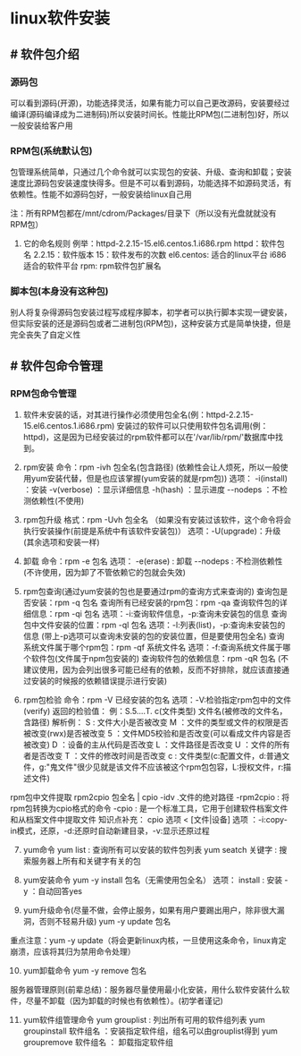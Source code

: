 # linux软件安装

## # 软件包介绍 ##

### 源码包 ###

可以看到源码(开源)，功能选择灵活，如果有能力可以自己更改源码，安装要经过编译(源码编译成为二进制码)所以安装时间长。性能比RPM包(二进制包)好，所以一般安装给客户用

### RPM包(系统默认包) ###

包管理系统简单，只通过几个命令就可以实现包的安装、升级、查询和卸载；安装速度比源码包安装速度快得多。但是不可以看到源码，功能选择不如源码灵活，有依赖性。性能不如源码包好，一般安装给linux自己用

注：所有RPM包都在/mnt/cdrom/Packages/目录下（所以没有光盘就就没有RPM包）

1. 它的命名规则
   例举：httpd-2.2.15-15.el6.centos.1.i686.rpm
   httpd：软件包名
   2.2.15：软件版本
   15：软件发布的次数
   el6.centos: 适合的linux平台
   i686适合的软件平台
   rpm: rpm软件包扩展名

### 脚本包(本身没有这种包) ###

别人将复杂得源码包安装过程写成程序脚本，初学者可以执行脚本实现一键安装，但实际安装的还是源码包或者二进制包(RPM包)，这种安装方式是简单快捷，但是完全丧失了自定义性

## # 软件包命令管理 #

### RPM包命令管理 ###

1. 软件未安装的话，对其进行操作必须使用包全名(例：httpd-2.2.15-15.el6.centos.1.i686.rpm)
   安装过的软件可以只使用软件包名调用(例：httpd)，这是因为已经安装过的rpm软件都可以在'/var/lib/rpm/'数据库中找到。

2. rpm安装
  命令：rpm -ivh 包全名(包含路径)   (依赖性会让人烦死，所以一般使用yum安装代替，但是也应该掌握(yum安装的就是rpm包))
  选项：
  -i(install) ：安装
  -v(verbose) ：显示详细信息
  -h(hash)    ：显示进度
  --nodeps    ：不检测依赖性(不使用)

3. rpm包升级
  格式：rpm -Uvh 包全名  （如果没有安装过该软件，这个命令将会执行安装操作(前提是系统中有该软件安装包)）
  选项：-U(upgrade)：升级   (其余选项和安装一样)

4. 卸载
  命令：rpm -e 包名
  选项：
  -e(erase) : 卸载
  --nodeps  : 不检测依赖性  (不许使用，因为卸了不管依赖它的包就会失效)

5. rpm包查询(通过yum安装的包也是要通过rpm的查询方式来查询的)
查询包是否安装：rpm -q 包名
查询所有已经安装的rpm包：rpm -qa
查询软件包的详细信息：rpm -qi 包名     选项：-i:查询软件信息，-p:查询未安装包的信息
查询包中文件安装的位置：rpm -ql 包名   选项：-l:列表(list)，-p:查询未安装包的信息   (带上-p选项可以查询未安装的包的安装位置，但是要使用包全名)
查询系统文件属于哪个rpm包：rpm -qf 系统文件名   选项：-f:查询系统文件属于哪个软件包(文件属于npm包安装的)
查询软件包的依赖信息：rpm -qR 包名 (不建议使用，因为会列出很多可能已经有的依赖，反而不好排除，就应该直接通过安装的时候报的依赖错误提示进行安装)

6. rpm包检验
命令：rpm -V 已经安装的包名     选项：-V:检验指定rpm包中的文件(verify)
  返回的检验值：
  例：S.5....T. c(文件类型) 文件名(被修改的文件名，含路径)
  解析例：
  S : 文件大小是否被改变
  M ：文件的类型或文件的权限是否被改变(rwx)是否被改变
  5 ：文件MD5校验和是否改变(可以看成文件内容是否被改变)
  D ：设备的主从代码是否改变
  L ：文件路径是否改变
  U ：文件的所有者是否改变
  T ：文件的修改时间是否改变
  c : 文件类型(c:配置文件，d:普通文件，g:"鬼文件"很少见就是该文件不应该被这个rpm包包容，L:授权文件，r:描述文件)

rpm包中文件提取
rpm2cpio 包全名 | cpio -idv .文件的绝对路径
 -rpm2cpio : 将rpm包转换为cpio格式的命令
 -cpio : 是一个标准工具，它用于创建软件档案文件和从档案文件中提取文件
知识点补充：
cpio 选项 < [文件|设备]
选项 ：-i:copy-in模式，还原，-d:还原时自动新建目录，-v:显示还原过程

7. yum命令
yum list : 查询所有可以安装的软件包列表
yum seatch 关键字 : 搜索服务器上所有和关键字有关的包

8. yum安装命令
yum -y install 包名（无需使用包全名）
选项：
install : 安装
-y ：自动回答yes

9. yum升级命令(尽量不做，会停止服务，如果有用户要踢出用户，除非很大漏洞，否则不轻易升级)
yum -y update 包名

重点注意：yum -y update（将会更新linux内核，一旦使用这条命令，linux肯定崩溃，应该将其归为禁用命令处理）

10. yum卸载命令
yum -y remove 包名

服务器管理原则(前辈总结)：服务器尽量使用最小化安装，用什么软件安装什么软件，尽量不卸载（因为卸载的时候也有依赖性）。(初学者谨记)

11. yum软件组管理命令
yum grouplist : 列出所有可用的软件组列表
yum groupinstall 软件组名 ：安装指定软件组，组名可以由grouplist得到
yum groupremove 软件组名 ： 卸载指定软件组
